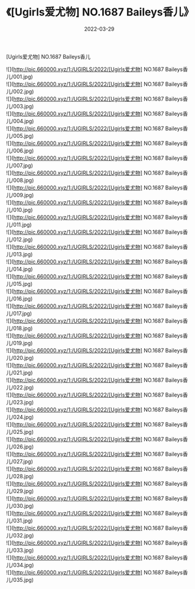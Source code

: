 ﻿---
layout: post
title:  《[Ugirls爱尤物] NO.1687 Baileys香儿》
date:   2022-03-29
img: http://pic.660000.xyz/1:/UGIRLS/2022/[Ugirls爱尤物] NO.1687 Baileys香儿/000.jpg
categories: [美女, 清纯, 唯美]
---

[Ugirls爱尤物] NO.1687 Baileys香儿

 ![](http://pic.660000.xyz/1:/UGIRLS/2022/[Ugirls爱尤物] NO.1687 Baileys香儿/001.jpg) <br>![](http://pic.660000.xyz/1:/UGIRLS/2022/[Ugirls爱尤物] NO.1687 Baileys香儿/002.jpg) <br>![](http://pic.660000.xyz/1:/UGIRLS/2022/[Ugirls爱尤物] NO.1687 Baileys香儿/003.jpg) <br>![](http://pic.660000.xyz/1:/UGIRLS/2022/[Ugirls爱尤物] NO.1687 Baileys香儿/004.jpg) <br>![](http://pic.660000.xyz/1:/UGIRLS/2022/[Ugirls爱尤物] NO.1687 Baileys香儿/005.jpg) <br>![](http://pic.660000.xyz/1:/UGIRLS/2022/[Ugirls爱尤物] NO.1687 Baileys香儿/006.jpg) <br>![](http://pic.660000.xyz/1:/UGIRLS/2022/[Ugirls爱尤物] NO.1687 Baileys香儿/007.jpg) <br>![](http://pic.660000.xyz/1:/UGIRLS/2022/[Ugirls爱尤物] NO.1687 Baileys香儿/008.jpg) <br>![](http://pic.660000.xyz/1:/UGIRLS/2022/[Ugirls爱尤物] NO.1687 Baileys香儿/009.jpg) <br>![](http://pic.660000.xyz/1:/UGIRLS/2022/[Ugirls爱尤物] NO.1687 Baileys香儿/010.jpg) <br>![](http://pic.660000.xyz/1:/UGIRLS/2022/[Ugirls爱尤物] NO.1687 Baileys香儿/011.jpg) <br>![](http://pic.660000.xyz/1:/UGIRLS/2022/[Ugirls爱尤物] NO.1687 Baileys香儿/012.jpg) <br>![](http://pic.660000.xyz/1:/UGIRLS/2022/[Ugirls爱尤物] NO.1687 Baileys香儿/013.jpg) <br>![](http://pic.660000.xyz/1:/UGIRLS/2022/[Ugirls爱尤物] NO.1687 Baileys香儿/014.jpg) <br>![](http://pic.660000.xyz/1:/UGIRLS/2022/[Ugirls爱尤物] NO.1687 Baileys香儿/015.jpg) <br>![](http://pic.660000.xyz/1:/UGIRLS/2022/[Ugirls爱尤物] NO.1687 Baileys香儿/016.jpg) <br>![](http://pic.660000.xyz/1:/UGIRLS/2022/[Ugirls爱尤物] NO.1687 Baileys香儿/017.jpg) <br>![](http://pic.660000.xyz/1:/UGIRLS/2022/[Ugirls爱尤物] NO.1687 Baileys香儿/018.jpg) <br>![](http://pic.660000.xyz/1:/UGIRLS/2022/[Ugirls爱尤物] NO.1687 Baileys香儿/019.jpg) <br>![](http://pic.660000.xyz/1:/UGIRLS/2022/[Ugirls爱尤物] NO.1687 Baileys香儿/020.jpg) <br>![](http://pic.660000.xyz/1:/UGIRLS/2022/[Ugirls爱尤物] NO.1687 Baileys香儿/021.jpg) <br>![](http://pic.660000.xyz/1:/UGIRLS/2022/[Ugirls爱尤物] NO.1687 Baileys香儿/022.jpg) <br>![](http://pic.660000.xyz/1:/UGIRLS/2022/[Ugirls爱尤物] NO.1687 Baileys香儿/023.jpg) <br>![](http://pic.660000.xyz/1:/UGIRLS/2022/[Ugirls爱尤物] NO.1687 Baileys香儿/024.jpg) <br>![](http://pic.660000.xyz/1:/UGIRLS/2022/[Ugirls爱尤物] NO.1687 Baileys香儿/025.jpg) <br>![](http://pic.660000.xyz/1:/UGIRLS/2022/[Ugirls爱尤物] NO.1687 Baileys香儿/026.jpg) <br>![](http://pic.660000.xyz/1:/UGIRLS/2022/[Ugirls爱尤物] NO.1687 Baileys香儿/027.jpg) <br>![](http://pic.660000.xyz/1:/UGIRLS/2022/[Ugirls爱尤物] NO.1687 Baileys香儿/028.jpg) <br>![](http://pic.660000.xyz/1:/UGIRLS/2022/[Ugirls爱尤物] NO.1687 Baileys香儿/029.jpg) <br>![](http://pic.660000.xyz/1:/UGIRLS/2022/[Ugirls爱尤物] NO.1687 Baileys香儿/030.jpg) <br>![](http://pic.660000.xyz/1:/UGIRLS/2022/[Ugirls爱尤物] NO.1687 Baileys香儿/031.jpg) <br>![](http://pic.660000.xyz/1:/UGIRLS/2022/[Ugirls爱尤物] NO.1687 Baileys香儿/032.jpg) <br>![](http://pic.660000.xyz/1:/UGIRLS/2022/[Ugirls爱尤物] NO.1687 Baileys香儿/033.jpg) <br>![](http://pic.660000.xyz/1:/UGIRLS/2022/[Ugirls爱尤物] NO.1687 Baileys香儿/034.jpg) <br>![](http://pic.660000.xyz/1:/UGIRLS/2022/[Ugirls爱尤物] NO.1687 Baileys香儿/035.jpg) <br>